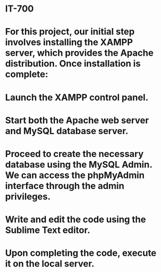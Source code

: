 # IT-700
# For this project, our initial step involves installing the XAMPP server, which provides the Apache distribution. Once installation is complete:
# Launch the XAMPP control panel.
# Start both the Apache web server and MySQL database server.
# Proceed to create the necessary database using the MySQL Admin. We can access the phpMyAdmin interface through the admin privileges.
# Write and edit the code using the Sublime Text editor.
# Upon completing the code, execute it on the local server.